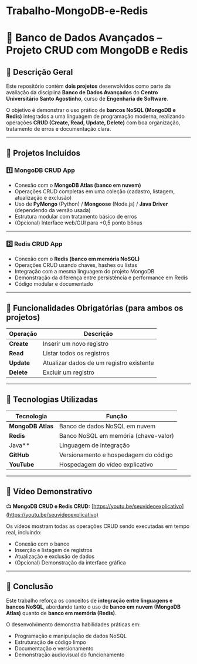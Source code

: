 # Trabalho-MongoDB-e-Redis

# 🧠 Banco de Dados Avançados – Projeto CRUD com MongoDB e Redis

## 📘 Descrição Geral

Este repositório contém **dois projetos** desenvolvidos como parte da avaliação da disciplina **Banco de Dados Avançados** do **Centro Universitário Santo Agostinho**, curso de **Engenharia de Software**.

O objetivo é demonstrar o uso prático de **bancos NoSQL (MongoDB e Redis)** integrados a uma linguagem de programação moderna, realizando operações **CRUD (Create, Read, Update, Delete)** com boa organização, tratamento de erros e documentação clara.

---

## 🚀 Projetos Incluídos

### 1️⃣ MongoDB CRUD App

* Conexão com o **MongoDB Atlas (banco em nuvem)**
* Operações CRUD completas em uma coleção (cadastro, listagem, atualização e exclusão)
* Uso de **PyMongo** (Python) / **Mongoose** (Node.js) / **Java Driver** (dependendo da versão usada)
* Estrutura modular com tratamento básico de erros
* (Opcional) Interface web/GUI para +0,5 ponto bônus

---

### 2️⃣ Redis CRUD App

* Conexão com o **Redis (banco em memória NoSQL)**
* Operações CRUD usando chaves, hashes ou listas
* Integração com a mesma linguagem do projeto MongoDB
* Demonstração da diferença entre persistência e performance em Redis
* Código modular e documentado
---

## 🧩 Funcionalidades Obrigatórias (para ambos os projetos)

| Operação   | Descrição                                |
| ---------- | ---------------------------------------- |
| **Create** | Inserir um novo registro                 |
| **Read**   | Listar todos os registros                |
| **Update** | Atualizar dados de um registro existente |
| **Delete** | Excluir um registro                      |

---

## 🧠 Tecnologias Utilizadas

| Tecnologia                  | Função                                 |
| --------------------------- | -------------------------------------- |
| **MongoDB Atlas**           | Banco de dados NoSQL em nuvem          |
| **Redis**                   | Banco NoSQL em memória (chave-valor)   |
|  Java**                     | Linguagem de integração                |
| **GitHub**                  | Versionamento e hospedagem do código   |
| **YouTube**                 | Hospedagem do vídeo explicativo        |

---

## 🎥 Vídeo Demonstrativo

📺 **MongoDB CRUD e Redis CRUD:** [https://youtu.be/seuvideoexplicativo](https://youtu.be/seuvideoexplicativo)


Os vídeos mostram todas as operações CRUD sendo executadas em tempo real, incluindo:

* Conexão com o banco
* Inserção e listagem de registros
* Atualização e exclusão de dados
* (Opcional) Demonstração da interface gráfica

---

## 🏁 Conclusão

Este trabalho reforça os conceitos de **integração entre linguagens e bancos NoSQL**, abordando tanto o uso de **banco em nuvem (MongoDB Atlas)** quanto de **banco em memória (Redis)**.

O desenvolvimento demonstra habilidades práticas em:

* Programação e manipulação de dados NoSQL
* Estruturação de código limpo
* Documentação e versionamento
* Demonstração audiovisual do funcionamento


